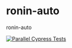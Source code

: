 # ronin-auto
ronin-auto

[![Parallel Cypress Tests](https://github.com/ChaikaBogdan/ronin-auto/actions/workflows/main.yml/badge.svg)](https://github.com/ChaikaBogdan/ronin-auto/actions/workflows/main.yml)
